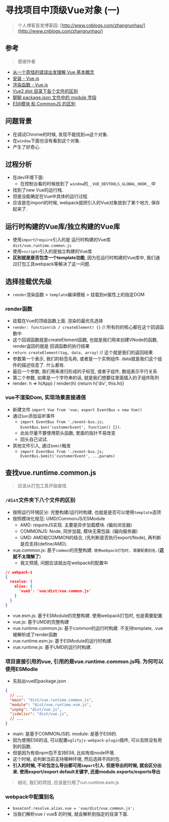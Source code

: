 # 寻找项目中顶级Vue对象 (一)

> 个人博客首发博客园: [http://www.cnblogs.com/zhangrunhao/](http://www.cnblogs.com/zhangrunhao/)

## 参考

> 感谢作者

* [从一个奇怪的错误出发理解 Vue 基本概念](https://segmentfault.com/a/1190000008530684)
* [安装 - Vue.js](https://cn.vuejs.org/v2/guide/installation.html)
* [渲染函数 - Vue.js](https://cn.vuejs.org/v2/guide/render-function.html)
* [Vue2 dist 目录下各个文件的区别](https://www.cnblogs.com/FineDay/p/8757166.html)
* [聊聊 package.json 文件中的 module 字段](https://loveky.github.io/2018/02/26/tree-shaking-and-pkg.module/)
* [ES6模块 和 CommonJS 的区别](https://wmaqingbo.github.io/blog/2017/09/15/ES6%E6%A8%A1%E5%9D%97-%E5%92%8C-CommonJS-%E7%9A%84%E5%8C%BA%E5%88%AB/)

## 问题背景

* 在调试Chrome的时候, 发现不能找到`vm`这个对象.
* 在`window`下面也没有看到这个对象.
* 产生了好奇心.

## 过程分析

* 在dev环境下面:
  * 在控制台看的时候放到了 `window`的`__VUE_DEVTOOLS_GLOBAL_HOOK__`中
* 找到了new Vue的运行栈.
* 但是没能确定在Vue中具体的运行过程.
* 应该是在import的时候, webpack就把引入的Vue对象放到了某个地方, 保存起来了.

## 运行时构建的Vue库/独立构建的Vue库

* 使用`import`/`require`引入的是 运行时构建的Vue库 `dist/vue.runtime.common.js`
* 使用`<script>`引入的是独立构建的Vue库
* **区别就是是否包含一个template功能**, 因为在运行时构建的Vue库中, 我们通过打包工具webpack等解决了这一问题.

## 选择挂载优先级

* `render`渲染函数 > `template`编译模板 > 挂载到el属性上的指定DOM

### render函数

* 挂载在Vue的顶级函数上面. 渲染的最优先选择
* `render: function(cb / createElement) {}` // 所有的的核心都在这个回调函数中
* 这个回调函数就是createElement函数, 也就是我们用来创建VNode的函数, render返回的就是 回调函数的执行结果
* `return createElement(tag, data, array)` // 这个就是我们的返回结果
* 参数第一个表示, 我们的标签名称, 或者是一个实例组件. data就是我们这个组件的描述信息了. 什么都有.
* 最后一个参数, 我们用来递归形成的子标签, 或者子组件, 数组表示平行关系
* 第二个参数, 如果是一个字符串的话, 就是我们想要往里面插入的子组件陈列
* render: h => h(App) / render(h) {return h('div', this.hi)}

### vue不渲染Dom, 实现场景直接通信

* 新建文件 `import Vue from 'vue; export EventBus = new Vue()`
* 通过`$on`添加监听事件
  * `import EventBus from './event-bus.js; EventBus.$on('customerEvent', function() {})`.
  * 此处尽量不要使用箭头函数, 里面的指针不易改变
  * 回头自己试试.
* 其他文件引入, 通过`$emit`触发
  * `import EventBus from './event-bus.js; EventBus.$emit('customerEvent', ...params)`

## 查找vue.runtime.common.js

> 应该从打包工具开始查找

### `/dist`文件夹下八个文件的区别

* 按照运行环境区分: 完整构建/运行时构建, 也就是是否可以使用`template`选项
* 按照模块化规范: UMD/CommonJS/ESModule
  * AMD: requireJS实现. 主要是异步加载模块. (偏向浏览器)
  * COMMONJS: Node, 同步加载, 模块无需包装. (偏向服务器)
  * UMD: AMD和COMMON的结合, (先判断是否执行export/Node), 再判断是否支持(define/AMD).
* vue.common.js: 基于`common`的完整构建. `使用webpack打包时, 需要配置别名.`(**这就不太理解了**)
  * 我又预感, 问题应该就出在webpack的配置中

```json
// webpack-1
{
  resolve: {
    alias: {
      'vue$': 'vue/dist/vue.common.js'
    }
  }
}
```

* vue.esm.js: 基于ESModule的完整构建. 使用webpack打包时, 也是需要配置
* vue.js: 基于UMD的完整构建
* vue.runtime.common.js: 基于common的运行时构建. 不支持template, .vue被解析成了render函数
* vue.runtime.esm.js: 基于ESModule的运行时构建.
* vue.runtime.js: 基于UMD的运行时构建.

### 项目直接引用的vue, 引用的是vue.runtime.common.js吗. 为何可以使用ESModle

* 先贴出vue的package.json

```json
{
  // ...
  "main": "dist/vue.runtime.common.js",
  "module": "dist/vue.runtime.esm.js",
  "unpkg": "dist/vue.js",
  "jsdelivr": "dist/vue.js",
  // ...
}
```

* main: 是基于COMMONJS的. module: 是基于ES6的.
* 因为使用ES6的话, 可以配置`uglifyjs-webpack-plugin`插件, 可以去除没有用到的函数.
* 但是因为有些npm包不支持ES6, 比如有些node环境.
* 这个时候, 会判断当前支持哪种环境, 然后选择不同的包.
* **引入的时候, 不论包怎么导出都可用`import`引入. 但是导出的时候, 就会区分出来. 使用export/export default关键字, 还是module.exports/exports导出**

> 结论, 我们的项目, 应该是引用了run.runtime.esm.js

### webpack中配置别名

* `baseConf.resolve.alias.vue = 'vue/dist/vue.common.js';`
* 当我们解析vue / vue$ 的时候, 就会解析到指定的目录下面.